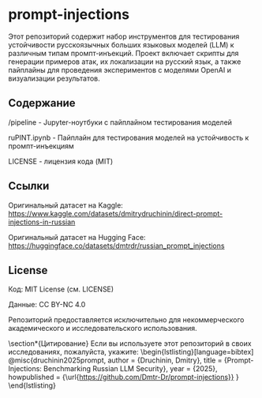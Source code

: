 # prompt-injections

Этот репозиторий содержит набор инструментов для тестирования устойчивости русскоязычных больших языковых моделей (LLM) к различным типам промпт-инъекций. Проект включает скрипты для генерации примеров атак, их локализации на русский язык, а также пайплайны для проведения экспериментов с моделями OpenAI и визуализации результатов.

## Содержание

/pipeline - Jupyter-ноутбуки с пайплайном тестирования моделей

ruPINT.ipynb - Пайплайн для тестирования моделей на устойчивость к промпт-инъекциям

LICENSE - лицензия кода (MIT)

## Ссылки

Оригинальный датасет на Kaggle: https://www.kaggle.com/datasets/dmitrydruchinin/direct-prompt-injections-in-russian

Оригинальный датасет на Hugging Face: https://huggingface.co/datasets/dmtrdr/russian_prompt_injections

## License

Код: MIT License (см. LICENSE)

Данные: CC BY-NC 4.0

Репозиторий предоставляется исключительно для некоммерческого академического и исследовательского использования.

\section*{Цитирование}
Если вы используете этот репозиторий в своих исследованиях, пожалуйста, укажите:
\begin{lstlisting}[language=bibtex]
@misc{druchinin2025prompt,
  author       = {Druchinin, Dmitry},
  title        = {Prompt-Injections: Benchmarking Russian LLM Security},
  year         = {2025},
  howpublished = {\url{https://github.com/Dmtr-Dr/prompt-injections}}
}
\end{lstlisting}
